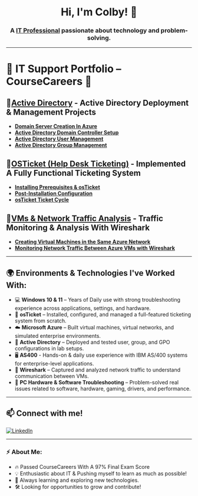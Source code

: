 <h1 align="center">Hi, I'm Colby! 👋</h1>
<h3 align="center">A <a href="https://www.linkedin.com/in/colby-nelson-330511303">IT Professional</a> passionate about technology and problem-solving.</h3>

---

# 📂 **IT Support Portfolio – CourseCareers** 📂

##  🔹[**Active Directory**](https://github.com/cn205000/IT-Portfolio/tree/main/Active%20Directory) - Active Directory Deployment & Management Projects

  
   - [**Domain Server Creation In Azure**](https://github.com/cn205000/IT-Portfolio/tree/main/Active%20Directory/Azure-Domain-Setup)
   - [**Active Directory Domain Controller Setup**](https://github.com/cn205000/IT-Portfolio/tree/main/Active%20Directory/ActiveDirectory-DomainSetup)
   - [**Active Directory User Management**](https://github.com/cn205000/IT-Portfolio/tree/main/Active%20Directory/ActiveDirectory-UserManagement)
   - [**Active Directory Group Management**](https://github.com/cn205000/IT-Portfolio/tree/main/Active%20Directory/ActiveDirectory-GPO-Management)

## 🔹[**OSTicket** (Help Desk Ticketing)](https://github.com/cn205000/IT-Portfolio/tree/main/OSTicket) - Implemented A Fully Functional Ticketing System
   - [**Installing Prerequisites & osTicket**](https://github.com/cn205000/IT-Portfolio/tree/main/OSTicket/Installation) 
   - [**Post-Installation Configuration**](https://github.com/cn205000/IT-Portfolio/tree/main/OSTicket/Post-Installation)
   - [**osTicket Ticket Cycle**](https://github.com/cn205000/IT-Portfolio/tree/main/osTicket/osTicket-TicketCycle)

## 🔹[**VMs & Network Traffic Analysis**](https://github.com/cn205000/IT-Portfolio/tree/main/VM's%20%26%20Network%20Traffic) - Traffic Monitoring & Analysis With Wireshark
   - [**Creating Virtual Machines in the Same Azure Network**](https://github.com/cn205000/IT-Portfolio/tree/main/VM's%20%26%20Network%20Traffic/Creating-VMs-Within-Azure) 
   - [**Monitoring Network Traffic Between Azure VMs with Wireshark**](https://github.com/cn205000/IT-Portfolio/tree/main/VM's%20%26%20Network%20Traffic/Traffic-Monitoring-With-Wireshark)
     
---

## 🌍 Environments & Technologies I've Worked With:

- 💻 **Windows 10 & 11** – Years of Daily use with strong troubleshooting experience across applications, settings, and hardware.
- 🧩 **osTicket** – Installed, configured, and managed a full-featured ticketing system from scratch.
- ☁️ **Microsoft Azure** – Built virtual machines, virtual networks, and simulated enterprise environments.
- 🔐 **Active Directory** – Deployed and tested user, group, and GPO configurations in lab setups.
- 🖥️ **AS400** - Hands-on & daily use experience with IBM AS/400 systems for enterprise-level applications.
- 🧪 **Wireshark** – Captured and analyzed network traffic to understand communication between VMs.
- 🔧 **PC Hardware & Software Troubleshooting** – Problem-solved real issues related to software, hardware, gaming, drivers, and performance.
  
---

## 📫 Connect with me!

[![LinkedIn](https://img.shields.io/badge/LinkedIn-0077B5?style=for-the-badge&logo=linkedin&logoColor=white)](https://www.linkedin.com/in/colby-nelson-330511303)

---

### ⚡ About Me:
- 🔥 Passed CourseCareers With A 97% Final Exam Score
- 💡 Enthusiastic about IT & Pushing myself to learn as much as possible!
- 📖 Always learning and exploring new technologies.
- 🛠️ Looking for opportunities to grow and contribute!



